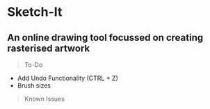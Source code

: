 # Sketch-It
## An online drawing tool focussed on creating rasterised artwork

> To-Do
- Add Undo Functionality (CTRL + Z)
- Brush sizes

> Known Issues
